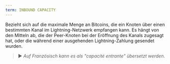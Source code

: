 ```yaml
---
term: INBOUND CAPACITY
---
```


Bezieht sich auf die maximale Menge an Bitcoins, die ein Knoten über einen bestimmten Kanal im Lightning-Netzwerk empfangen kann. Es hängt von den Mitteln ab, die der Peer-Knoten bei der Eröffnung des Kanals zugesagt hat, oder die während einer ausgehenden Lightning-Zahlung gesendet wurden.

> ► *Auf Französisch kann es als "capacité entrante" übersetzt werden.*